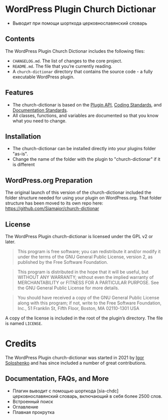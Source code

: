 # WordPress Plugin Church Dictionar
* Выводит при помощи шорткода церковнославянский словарь
## Contents

The WordPress Plugin Church Dictionar includes the following files:

* `CHANGELOG.md`. The list of changes to the core project.
* `README.md`. The file that you’re currently reading.
* A `church-dictionar` directory that contains the source code - a fully executable WordPress plugin.

## Features

* The church-dictionar is based on the [Plugin API](http://codex.wordpress.org/Plugin_API), [Coding Standards](http://codex.wordpress.org/WordPress_Coding_Standards), and [Documentation Standards](https://make.wordpress.org/core/handbook/best-practices/inline-documentation-standards/php/).
* All classes, functions, and variables are documented so that you know what you need to change.

## Installation

* The church-dictionar can be installed directly into your plugins folder "as-is".
* Change the name of the folder with the plugin to "church-dictionar" if it is different

## WordPress.org Preparation

The original launch of this version of the church-dictionar included the folder structure needed for using your plugin on WordPress.org. That folder structure has been moved to its own repo here: https://github.com/Siamajor/church-dictionar

## License

The WordPress Plugin church-dictionar is licensed under the GPL v2 or later.

> This program is free software; you can redistribute it and/or modify it under the terms of the GNU General Public License, version 2, as published by the Free Software Foundation.

> This program is distributed in the hope that it will be useful, but WITHOUT ANY WARRANTY; without even the implied warranty of MERCHANTABILITY or FITNESS FOR A PARTICULAR PURPOSE. See the GNU General Public License for more details.

> You should have received a copy of the GNU General Public License along with this program; if not, write to the Free Software Foundation, Inc., 51 Franklin St, Fifth Floor, Boston, MA 02110-1301 USA

A copy of the license is included in the root of the plugin’s directory. The file is named `LICENSE`.

# Credits

The WordPress Plugin church-dictionar was started in 2021 by [Igor Soloshenko](https://github.com/Siamajor) and has since included a number of great contributions. 

## Documentation, FAQs, and More
* Плагин выводит с помощью шорткода [sia-chdc] церковнославянский словарь, включающий в себя более 2500 слов.
* Встроенный поиск
* Оглавление
* Плавная прокрутка